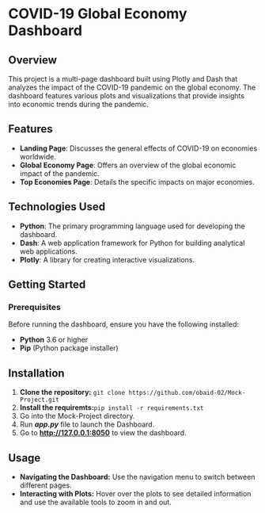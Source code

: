 # COVID-19 Global Economy Dashboard
## Overview
This project is a multi-page dashboard built using Plotly and Dash that analyzes the impact of the COVID-19 pandemic on the global economy. The dashboard features various plots and visualizations that provide insights into economic trends during the pandemic.

## Features
- **Landing Page**: Discusses the general effects of COVID-19 on economies worldwide.
- **Global Economy Page**: Offers an overview of the global economic impact of the pandemic.
- **Top Economies Page**: Details the specific impacts on major economies.

## Technologies Used
- **Python**: The primary programming language used for developing the dashboard.
- **Dash**: A web application framework for Python for building analytical web applications.
- **Plotly**: A library for creating interactive visualizations.

## Getting Started
### Prerequisites
Before running the dashboard, ensure you have the following installed:
- **Python** 3.6 or higher
- **Pip** (Python package installer)

## Installation

1. **Clone the repository:** ```git clone https://github.com/obaid-02/Mock-Project.git```
2. **Install the requiremts:**```pip install -r requirements.txt```
3. Go into the Mock-Project directory.
4. Run ***app.py*** file to launch the Dashboard.
5. Go to **http://127.0.0.1:8050** to view the dashboard.

## Usage
- **Navigating the Dashboard:** Use the navigation menu to switch between different pages.
- **Interacting with Plots:** Hover over the plots to see detailed information and use the available tools to zoom in and out.
